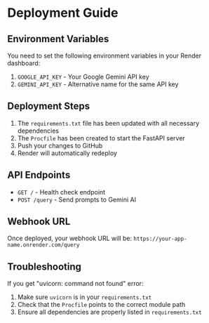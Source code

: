 # Deployment Guide

## Environment Variables

You need to set the following environment variables in your Render dashboard:

1. `GOOGLE_API_KEY` - Your Google Gemini API key
2. `GEMINI_API_KEY` - Alternative name for the same API key

## Deployment Steps

1. The `requirements.txt` file has been updated with all necessary dependencies
2. The `Procfile` has been created to start the FastAPI server
3. Push your changes to GitHub
4. Render will automatically redeploy

## API Endpoints

- `GET /` - Health check endpoint
- `POST /query` - Send prompts to Gemini AI

## Webhook URL

Once deployed, your webhook URL will be:
`https://your-app-name.onrender.com/query`

## Troubleshooting

If you get "uvicorn: command not found" error:
1. Make sure `uvicorn` is in your `requirements.txt`
2. Check that the `Procfile` points to the correct module path
3. Ensure all dependencies are properly listed in `requirements.txt`
